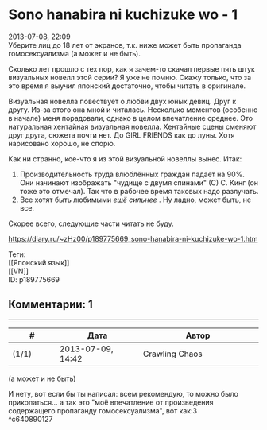 Sono hanabira ni kuchizuke wo - 1
=================================

  
2013-07-08, 22:09  
 Уберите лиц до 18 лет от экранов, т.к. ниже может быть пропаганда гомосексуализма (а может и не быть).   
   
 Сколько лет прошло с тех пор, как я зачем-то скачал первые пять штук визуальных новелл этой серии? Я уже не помню. Скажу только, что за это время я выучил японский достаточно, чтобы читать в оригинале.   
   
 Визуальная новелла повествует о любви двух юных девиц. Друг к другу. Из-за этого она мной и читалась. Несколько моментов (особенно в начале) меня порадовали, однако в целом впечатление среднее. Это натуральная хентайная визуальная новелла. Хентайные сцены сменяют друг друга, сюжета почти нет. До GIRL FRIENDS как до луны. Хотя нарисовано хорошо, не спорю.   
   
 Как ни странно, кое-что я из этой визуальной новеллы вынес. Итак:   
   
 1. Производительность труда влюблённых граждан падает на 90%. Они начинают изображать "чудище с двумя спинами" (С) С. Кинг (он тоже это отмечал). Так что в рабочее время таковых надо разлучать.   
 2. Все хотят быть любимыми  *ещё сильнее*  . Ну ладно, может быть, не все.   
   
 Скорее всего, следующие части читать не буду.   
  
<https://diary.ru/~zHz00/p189775669_sono-hanabira-ni-kuchizuke-wo-1.htm>  
  
Теги:  
[[Японский язык]]  
[[VN]]  
ID: p189775669  


Комментарии: 1
--------------

  


---



|         #         |              Дата              |                     Автор                     |           ID           |
| --- | --- | --- | --- |
| (1/1) | 2013-07-09, 14:42 | Crawling Chaos | c640890127 |

  
  (а может и не быть)    
   
 И нету, вот если бы ты написал: всем рекомендую, то можно было прикопаться... а так это "моё впечатление от произведения содержащего пропаганду гомосексуализма", вот как:3   
 ^c640890127